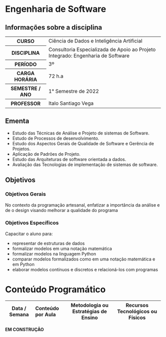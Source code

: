 # Engenharia de Software

## Informações sobre a disciplina

<table>
  <tr>
    <th>CURSO</th>
    <td>Ciência de Dados e Inteligência Artificial</td>
  </tr>
  <tr>
    <th>DISCIPLINA</th>
    <td>Consultoria Especializada de Apoio ao Projeto Integrado: Engenharia de Software</td>
  </tr>
    <tr>
    <th>PERÍODO</th>
    <td>3º</td>
    </tr>
    <tr>
    <th>CARGA HORÁRIA</th>
    <td>72 h.a</td>
  </tr>
    <tr>
    <th>SEMESTRE / ANO</th>
    <td>1° Semestre de 2022</td>
  </tr>
    <tr>
    <th>PROFESSOR</th>
    <td>Italo Santiago Vega</td>
  </tr>
</table>

## Ementa

- Estudo das Técnicas de Análise e Projeto de sistemas de Software.
- Estudo de Processos de desenvolvimento.
- Estudo dos Aspectos Gerais de Qualidade de Software e Gerência de Projetos.
- Aplicação de Padrões de Projeto.
- Estudo das Arquiteturas de software orientada a dados.
- Avaliação das Tecnologias de implementação de sistemas de software.

## Objetivos

### Objetivos Gerais

No contexto da programação artesanal, enfatizar a importância da análise e de o design visando melhorar a qualidade do programa

### Objetivos Específicos

Capacitar o aluno para:
- representar de estruturas de dados
- formalizar modelos em uma notação matemática
- formalizar modelos na linguagem Python
- comparar modelos formalizados como em uma notação matemática e em Python
- elaborar modelos contínuos e discretos e relacioná-los com programas

# Conteúdo Programático

| Data / Semana | Conteúdo por Aula | Metodologia ou Estratégias de Ensino | Recursos Tecnológicos ou Físicos |
| :--: | :-- | :--: | :--: |

**EM CONSTRUÇÃO**